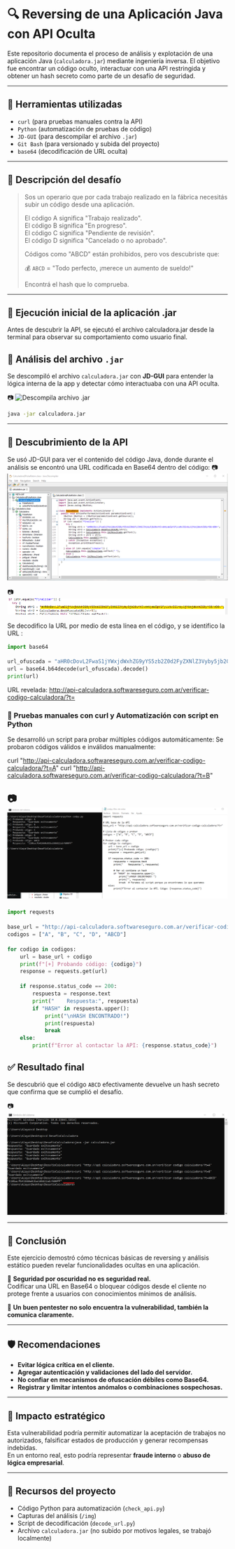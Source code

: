 # 🔍 Reversing de una Aplicación Java con API Oculta

Este repositorio documenta el proceso de análisis y explotación de una aplicación Java (`calculadora.jar`) mediante ingeniería inversa.
El objetivo fue encontrar un código oculto, interactuar con una API restringida y obtener un hash secreto como parte de un desafío de seguridad.

---

## 🧰 Herramientas utilizadas

- `curl` (para pruebas manuales contra la API)
- `Python` (automatización de pruebas de código)
- `JD-GUI` (para descompilar el archivo `.jar`)
- `Git Bash` (para versionado y subida del proyecto)
- `base64` (decodificación de URL oculta)

---

## 🧩 Descripción del desafío

> Sos un operario que por cada trabajo realizado en la fábrica necesitás subir un código desde una aplicación.  
>  
> El código A significa "Trabajo realizado".  
> El código B significa "En progreso".  
> El código C significa "Pendiente de revisión".  
> El código D significa "Cancelado o no aprobado".  
>
> Códigos como "ABCD" están prohibidos, pero vos descubriste que:
>
> 💰 `ABCD` = "Todo perfecto, ¡merece un aumento de sueldo!"
>
> Encontrá el hash que lo comprueba.

---
## 🚀 Ejecución inicial de la aplicación .jar
Antes de descubrir la API, se ejecutó el archivo calculadora.jar desde la terminal para observar su comportamiento como usuario final.


## 🧪 Análisis del archivo `.jar`

Se descompiló el archivo `calculadora.jar` con **JD-GUI** para entender la lógica interna de la app y 
detectar cómo interactuaba con una API oculta.

📷 ![Descompila archivo .jar](img/primerasPruebas.png)

```bash
java -jar calculadora.jar
```
---

## 🔐 Descubrimiento de la API
Se usó JD-GUI para ver el contenido del código Java, donde durante el análisis se encontró una URL 
codificada en Base64 dentro del código:
📷 ![Ejecución de calculadora.jar en JD-GUI](img/DecodCalc.png)

📷 ![URL](img/cod64.png)

Se decodifico la URL por medio de esta línea en el código, y se identifico la URL :
```python
import base64

url_ofuscada = "aHR0cDovL2FwaS1jYWxjdWxhZG9yYS5zb2Z0d2FyZXNlZ3Vyby5jb20uYXIvdmVyaWZpY2FyLWNvZGlnby1jYWxjdWxhZG9yYS8/dD0="
url = base64.b64decode(url_ofuscada).decode()
print(url)
``` 

 URL revelada:
http://api-calculadora.softwareseguro.com.ar/verificar-codigo-calculadora/?t=


### 🧪 Pruebas manuales con curl y Automatización con script en Python
Se desarrolló un script para probar múltiples códigos automáticamente:
Se probaron códigos válidos e inválidos manualmente:

curl "http://api-calculadora.softwareseguro.com.ar/verificar-codigo-calculadora/?t=A"
curl "http://api-calculadora.softwareseguro.com.ar/verificar-codigo-calculadora/?t=B"

## 📷 ![Automatizacion de Puerbas](img/automatizacionCalc.png)

```python
import requests

base_url = "http://api-calculadora.softwareseguro.com.ar/verificar-codigo-calculadora/?t="
codigos = ["A", "B", "C", "D", "ABCD"]

for codigo in codigos:
    url = base_url + codigo
    print(f"[+] Probando código: {codigo}")
    response = requests.get(url)

    if response.status_code == 200:
        respuesta = response.text
        print("    Respuesta:", respuesta)
        if "HASH" in respuesta.upper():
            print("\nHASH ENCONTRADO!")
            print(respuesta)
            break
    else:
        print(f"Error al contactar la API: {response.status_code}")

``` 

## ✅ Resultado final

Se descubrió que el código `ABCD` efectivamente devuelve un hash secreto que confirma que se cumplió el desafío.

📷 ![Hash obtenido](img/hash.png)

---

## 📌 Conclusión

Este ejercicio demostró cómo técnicas básicas de reversing y análisis estático pueden revelar 
funcionalidades ocultas en una aplicación.  

🔐 **Seguridad por oscuridad no es seguridad real.**  
Codificar una URL en Base64 o bloquear códigos desde el cliente no protege frente a usuarios con 
conocimientos mínimos de análisis.

🧠 **Un buen pentester no solo encuentra la vulnerabilidad, también la comunica claramente.**

---

## 🛡️ Recomendaciones

- **Evitar lógica crítica en el cliente.**
- **Agregar autenticación y validaciones del lado del servidor.**
- **No confiar en mecanismos de ofuscación débiles como Base64.**
- **Registrar y limitar intentos anómalos o combinaciones sospechosas.**

---

## 🎯 Impacto estratégico

Esta vulnerabilidad podría permitir automatizar la aceptación de trabajos no autorizados, falsificar 
estados de producción y generar recompensas indebidas.  
En un entorno real, esto podría representar **fraude interno** o **abuso de lógica empresarial**.

---

## 📎 Recursos del proyecto

- Código Python para automatización (`check_api.py`)
- Capturas del análisis (`/img`)
- Script de decodificación (`decode_url.py`)
- Archivo `calculadora.jar` (no subido por motivos legales, se trabajó localmente)

